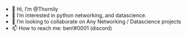 - 👋 Hi, I’m @Thornily
- 👀 I’m interested in python networking, and datascience.
- 💞️ I’m looking to collaborate on Any Networking / Datascience projects
- 📫 How to reach me: ben!#0001 (discord)

<!---
Thornily/Thornily is a ✨ special ✨ repository because its `README.md` (this file) appears on your GitHub profile.
You can click the Preview link to take a look at your changes.
--->
